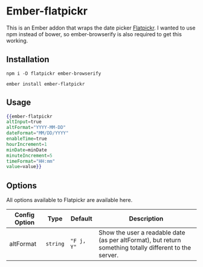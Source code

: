 # Ember-flatpickr

This is an Ember addon that wraps the date picker [Flatpickr](http://chmln.github.io/flatpickr/). I wanted to use npm instead of bower, so ember-browserify is also required to get this working.

## Installation

`npm i -D flatpickr ember-browserify`

`ember install ember-flatpickr`

## Usage

```hbs
{{ember-flatpickr
altInput=true
altFormat="YYYY-MM-DD"
dateFormat="MM/DD/YYYY"
enableTime=true
hourIncrement=1
minDate=minDate
minuteIncrement=5
timeFormat="HH:mm"
value=value}}
```

## Options

All options available to Flatpickr are available here. 

| Config Option |   Type   |   Default  | Description |
|---------------|----------|------------|-------------|
| altFormat     | `string` | `"F j, Y"` |Show the user a readable date (as per altFormat), but return something totally different to the server.|




